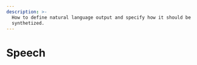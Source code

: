 ```yaml
---
description: >-
  How to define natural language output and specify how it should be
  synthetized.
---
```


# Speech

